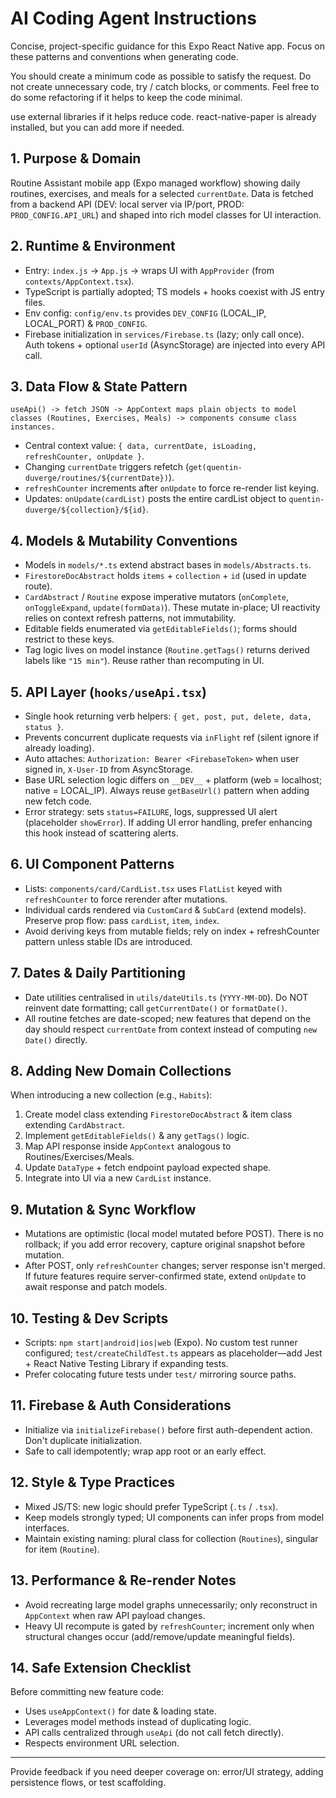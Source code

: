 # AI Coding Agent Instructions

Concise, project-specific guidance for this Expo React Native app. Focus on these patterns and conventions when generating code.

You should create a minimum code as possible to satisfy the request. Do not create unnecessary code, try / catch blocks, or comments.
Feel free to do some refactoring if it helps to keep the code minimal.

use external libraries if it helps reduce code.
react-native-paper is already installed, but you can add more if needed.

## 1. Purpose & Domain

Routine Assistant mobile app (Expo managed workflow) showing daily routines, exercises, and meals for a selected `currentDate`. Data is fetched from a backend API (DEV: local server via IP/port, PROD: `PROD_CONFIG.API_URL`) and shaped into rich model classes for UI interaction.

## 2. Runtime & Environment

- Entry: `index.js` -> `App.js` -> wraps UI with `AppProvider` (from `contexts/AppContext.tsx`).
- TypeScript is partially adopted; TS models + hooks coexist with JS entry files.
- Env config: `config/env.ts` provides `DEV_CONFIG` (LOCAL_IP, LOCAL_PORT) & `PROD_CONFIG`.
- Firebase initialization in `services/Firebase.ts` (lazy; only call once). Auth tokens + optional `userId` (AsyncStorage) are injected into every API call.

## 3. Data Flow & State Pattern

```
useApi() -> fetch JSON -> AppContext maps plain objects to model classes (Routines, Exercises, Meals) -> components consume class instances.
```

- Central context value: `{ data, currentDate, isLoading, refreshCounter, onUpdate }`.
- Changing `currentDate` triggers refetch (`get(quentin-duverge/routines/${currentDate})`).
- `refreshCounter` increments after `onUpdate` to force re-render list keying.
- Updates: `onUpdate(cardList)` posts the entire cardList object to `quentin-duverge/${collection}/${id}`.

## 4. Models & Mutability Conventions

- Models in `models/*.ts` extend abstract bases in `models/Abstracts.ts`.
- `FirestoreDocAbstract` holds `items` + `collection` + `id` (used in update route).
- `CardAbstract` / `Routine` expose imperative mutators (`onComplete`, `onToggleExpand`, `update(formData)`). These mutate in-place; UI reactivity relies on context refresh patterns, not immutability.
- Editable fields enumerated via `getEditableFields()`; forms should restrict to these keys.
- Tag logic lives on model instance (`Routine.getTags()` returns derived labels like `"15 min"`). Reuse rather than recomputing in UI.

## 5. API Layer (`hooks/useApi.tsx`)

- Single hook returning verb helpers: `{ get, post, put, delete, data, status }`.
- Prevents concurrent duplicate requests via `inFlight` ref (silent ignore if already loading).
- Auto attaches: `Authorization: Bearer <FirebaseToken>` when user signed in, `X-User-ID` from AsyncStorage.
- Base URL selection logic differs on `__DEV__` + platform (web = localhost; native = LOCAL_IP). Always reuse `getBaseUrl()` pattern when adding new fetch code.
- Error strategy: sets `status=FAILURE`, logs, suppressed UI alert (placeholder `showError`). If adding UI error handling, prefer enhancing this hook instead of scattering alerts.

## 6. UI Component Patterns

- Lists: `components/card/CardList.tsx` uses `FlatList` keyed with `refreshCounter` to force rerender after mutations.
- Individual cards rendered via `CustomCard` & `SubCard` (extend models). Preserve prop flow: pass `cardList`, `item`, `index`.
- Avoid deriving keys from mutable fields; rely on index + refreshCounter pattern unless stable IDs are introduced.

## 7. Dates & Daily Partitioning

- Date utilities centralised in `utils/dateUtils.ts` (`YYYY-MM-DD`). Do NOT reinvent date formatting; call `getCurrentDate()` or `formatDate()`.
- All routine fetches are date-scoped; new features that depend on the day should respect `currentDate` from context instead of computing `new Date()` directly.

## 8. Adding New Domain Collections

When introducing a new collection (e.g., `Habits`):

1. Create model class extending `FirestoreDocAbstract` & item class extending `CardAbstract`.
2. Implement `getEditableFields()` & any `getTags()` logic.
3. Map API response inside `AppContext` analogous to Routines/Exercises/Meals.
4. Update `DataType` + fetch endpoint payload expected shape.
5. Integrate into UI via a new `CardList` instance.

## 9. Mutation & Sync Workflow

- Mutations are optimistic (local model mutated before POST). There is no rollback; if you add error recovery, capture original snapshot before mutation.
- After POST, only `refreshCounter` changes; server response isn't merged. If future features require server-confirmed state, extend `onUpdate` to await response and patch models.

## 10. Testing & Dev Scripts

- Scripts: `npm start|android|ios|web` (Expo). No custom test runner configured; `test/createChildTest.ts` appears as placeholder—add Jest + React Native Testing Library if expanding tests.
- Prefer colocating future tests under `test/` mirroring source paths.

## 11. Firebase & Auth Considerations

- Initialize via `initializeFirebase()` before first auth-dependent action. Don't duplicate initialization.
- Safe to call idempotently; wrap app root or an early effect.

## 12. Style & Type Practices

- Mixed JS/TS: new logic should prefer TypeScript (`.ts` / `.tsx`).
- Keep models strongly typed; UI components can infer props from model interfaces.
- Maintain existing naming: plural class for collection (`Routines`), singular for item (`Routine`).

## 13. Performance & Re-render Notes

- Avoid recreating large model graphs unnecessarily; only reconstruct in `AppContext` when raw API payload changes.
- Heavy UI recompute is gated by `refreshCounter`; increment only when structural changes occur (add/remove/update meaningful fields).

## 14. Safe Extension Checklist

Before committing new feature code:

- Uses `useAppContext()` for date & loading state.
- Leverages model methods instead of duplicating logic.
- API calls centralized through `useApi` (do not call fetch directly).
- Respects environment URL selection.

---

Provide feedback if you need deeper coverage on: error/UI strategy, adding persistence flows, or test scaffolding.
